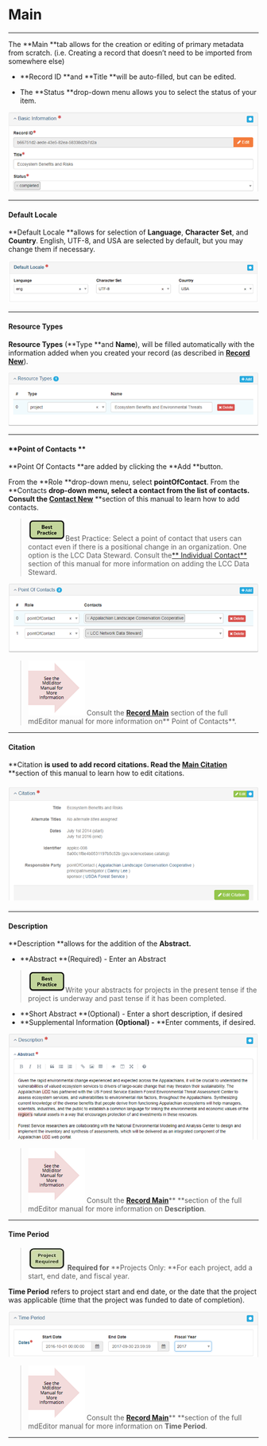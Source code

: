 # Main

---

The **Main **tab allows for the creation or editing of primary metadata from scratch. \(i.e. Creating a record that doesn’t need to be imported from somewhere else\)

* **Record ID **and **Title **will be auto-filled, but can be edited.

* The **Status **drop-down menu allows you to select the status of your item.

![](/assets/main_screenshot_updated.png)

---

#### **Default Locale**

**Default Locale **allows for selection of **Language**, **Character Set**, and **Country**. English, UTF-8, and USA are selected by default, but you may change them if necessary.

![](/assets/default_locale.png)

---

#### **Resource Types**

**Resource Types** \(**Type **and **Name**\), will be filled automatically with the information added when you created your record \(as described in [**Record New**](/records\record\new.md)\).

![](/assets/resource_types.png)

---

#### **Point of Contacts **

**Point Of Contacts **are added by clicking the **Add **button.

From the **Role **drop-down menu, select **pointOfContact**. From the **Contacts **drop-down menu, select a contact from the list of contacts. Consult the [**Contact New**](/contact\new.md)** **section of this manual to learn how to add contacts.

> ![](/assets/best_practice_small.png)Best Practice: Select a point of contact that users can contact even if there is a positional change in an organization. One option is the LCC Data Steward. Consult the[** Individual Contact**](/contact/individual-contact.md) section of this manual for more information on adding the LCC Data Steward.

![](/assets/point_of_contacts.png)

> ![](/assets/see_full_manual_for.png) Consult the [**Record Main**](https://adiwg.gitbooks.io/mdeditor/content/record/edit/main.html) section of the full mdEditor manual for more information on** Point of Contacts**.

---

#### **Citation**

**Citation **is used** **to add record citations. Read the [**Main** **Citation**](/record/edit/main/citation.md)** **section of this manual to learn how to edit citations.

#### ![](/assets/citation_updated.png)

---

#### **Description**

**Description **allows for the addition of the **Abstract.**

* **Abstract **\(Required\) - Enter an Abstract

> ![](/assets/best_practice_small.png)Write your abstracts for projects in the present tense if the project is underway and past tense if it has been completed.

* **Short Abstract **\(Optional\) - Enter a short description, if desired
* **Supplemental Information **\(Optional\) -** **Enter comments, if desired. 

![](/assets/description_lcc.png)

> ![](/assets/see_full_manual_for.png) Consult the [**Record Main**](https://adiwg.gitbooks.io/mdeditor/content/record/edit/main.html)** **section of the full mdEditor manual for more information on **Description**.

---

#### **Time Period**

> ![](/assets/project_required_small.png) **Required for** **Projects Only: **For each project, add a start, end date, and fiscal year.

**Time Period** refers to project start and end date, or the date that the project was applicable \(time that the project was funded to date of completion\).

![](/assets/time_period.png)

> ![](/assets/see_full_manual_for.png) Consult the [**Record Main**](https://adiwg.gitbooks.io/mdeditor/content/record/edit/main.html)** **section of the full mdEditor manual for more information on **Time Period**.

---



